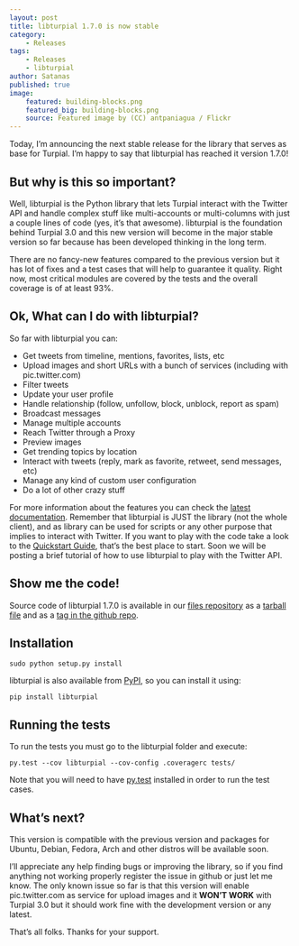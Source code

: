 ```yaml
---
layout: post
title: libturpial 1.7.0 is now stable
category:
    - Releases
tags:
    - Releases
    - libturpial
author: Satanas
published: true
image:
    featured: building-blocks.png
    featured_big: building-blocks.png
    source: Featured image by (CC) antpaniagua / Flickr
---
```


Today, I’m announcing the next stable release for the library that serves as base for Turpial. I’m happy to say that libturpial has reached it version 1.7.0!

## But why is this so important? ##

Well, libturpial is the Python library that lets Turpial interact with the Twitter API and handle complex stuff like multi-accounts or multi-columns with just a couple lines of code (yes, it’s that awesome). libturpial is the foundation behind Turpial 3.0 and this new version will become in the major stable version so far because has been developed thinking in the long term.

There are no fancy-new features compared to the previous version but it has lot of fixes and a test cases that will help to guarantee it quality. Right now, most critical modules are covered by the tests and the overall coverage is of at least 93%.

## Ok, What can I do with libturpial? ##

So far with libturpial you can:

* Get tweets from timeline, mentions, favorites, lists, etc
* Upload images and short URLs with a bunch of services (including with pic.twitter.com)
* Filter tweets
* Update your user profile
* Handle relationship (follow, unfollow, block, unblock, report as spam)
* Broadcast messages
* Manage multiple accounts
* Reach Twitter through a Proxy
* Preview images
* Get trending topics by location
* Interact with tweets (reply, mark as favorite, retweet, send messages, etc)
* Manage any kind of custom user configuration
* Do a lot of other crazy stuff

For more information about the features you can check the [latest documentation](http://libturpial.readthedocs.io/en/latest/). Remember that libturpial is JUST the library (not the whole client), and as library can be used for scripts or any other purpose that implies to interact with Twitter. If you want to play with the code take a look to the [Quickstart Guide](http://libturpial.readthedocs.io/en/latest/quickstart.html), that’s the best place to start. Soon we will be posting a brief tutorial of how to use libturpial to play with the Twitter API.

## Show me the code! ##

Source code of libturpial 1.7.0 is available in our [files repository](https://github.com/satanas/libturpial/releases) as a [tarball file](https://github.com/satanas/libturpial/archive/1.7.0.tar.gz) and as a [tag in the github repo](https://github.com/satanas/libturpial/tree/1.7.0).

## Installation ##

    sudo python setup.py install
    
libturpial is also available from [PyPI](https://pypi.python.org/pypi/libturpial/1.7.0), so you can install it using:

    pip install libturpial

## Running the tests ##

To run the tests you must go to the libturpial folder and execute:

    py.test --cov libturpial --cov-config .coveragerc tests/
    
Note that you will need to have [py.test](http://pytest.org/latest/) installed in order to run the test cases.

## What’s next? ##

This version is compatible with the previous version and packages for Ubuntu, Debian, Fedora, Arch and other distros will be available soon.

I’ll appreciate any help finding bugs or improving the library, so if you find anything not working properly register the issue in github or just let me know. The only known issue so far is that this version will enable pic.twitter.com as service for upload images and it **WON’T WORK** with Turpial 3.0 but it should work fine with the development version or any latest.

That’s all folks. Thanks for your support.